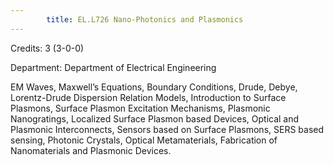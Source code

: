 ```yaml
---
        title: EL.L726 Nano-Photonics and Plasmonics
---
```

Credits: 3 (3-0-0)

Department: Department of Electrical Engineering

EM Waves, Maxwell’s Equations, Boundary Conditions, Drude, Debye, Lorentz-Drude Dispersion Relation Models, Introduction to Surface Plasmons, Surface Plasmon Excitation Mechanisms, Plasmonic Nanogratings, Localized Surface Plasmon based Devices, Optical and Plasmonic Interconnects, Sensors based on Surface Plasmons, SERS based sensing, Photonic Crystals, Optical Metamaterials, Fabrication of Nanomaterials and Plasmonic Devices.